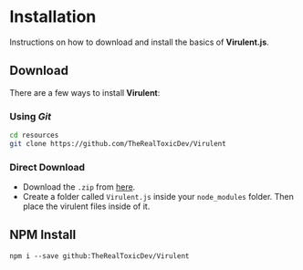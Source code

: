 # Installation

Instructions on how to download and install the basics of **Virulent.js**.

## Download
There are a few ways to install **Virulent**:

### Using *Git*
```bash
cd resources
git clone https://github.com/TheRealToxicDev/Virulent
```

### Direct Download
- Download the `.zip` from <span style="color: #ff5733">[here](https://github.com/TheRealToxicDev/Virulent/releases/latest)</span>.
- Create a folder called `Virulent.js` inside your `node_modules` folder. Then place the virulent files inside of it.


## NPM Install
```
npm i --save github:TheRealToxicDev/Virulent
```

